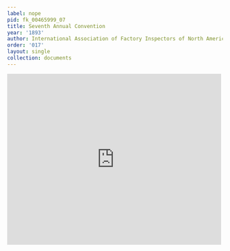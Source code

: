 ```yaml
---
label: nope
pid: fk_00465999_07
title: Seventh Annual Convention
year: '1893'
author: International Association of Factory Inspectors of North America
order: '017'
layout: single
collection: documents
---
```

<iframe src="https://northwestern.app.box.com/embed/s/ed14fdu89958y0hzyn7s09e4jnr138kh?sortColumn=date&view=list" width="500" height="400" frameborder="0" allowfullscreen webkitallowfullscreen msallowfullscreen></iframe>
